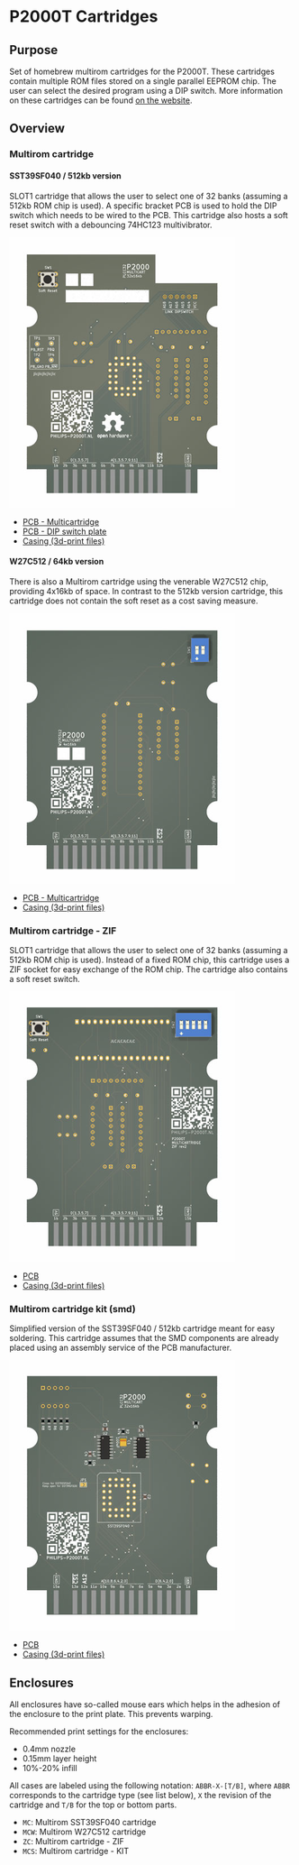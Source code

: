 # P2000T Cartridges

## Purpose
Set of homebrew multirom cartridges for the P2000T. These cartridges contain
multiple ROM files stored on a single parallel EEPROM chip. The user can select
the desired program using a DIP switch. More information on these cartridges can
be found [on the website](https://www.philips-p2000t.nl/).

## Overview

### Multirom cartridge

#### SST39SF040 / 512kb version

SLOT1 cartridge that allows the user to select one of 32 banks (assuming a 512kb
ROM chip is used). A specific bracket PCB is used to hold the DIP switch which
needs to be wired to the PCB. This cartridge also hosts a soft reset switch with
a debouncing 74HC123 multivibrator.

![P2000T Multicartridge ZIF](img/multicartridge-sst39sf040.jpg)

* [PCB - Multicartridge](multicartridge/pcb/p2000t-multicartridge)
* [PCB - DIP switch plate](multicartridge/pcb/dipswitch-plate)
* [Casing (3d-print files)](multicartridge/case)

#### W27C512 / 64kb version

There is also a Multirom cartridge using the venerable W27C512 chip, providing
4x16kb of space. In contrast to the 512kb version cartridge, this cartridge does
not contain the soft reset as a cost saving measure.

![P2000T Multicartridge ZIF](img/multicartridge-w27c512.jpg)

* [PCB - Multicartridge](multicartridge-w27c512/pcb)
* [Casing (3d-print files)](multicartridge-w27c512/case)

### Multirom cartridge - ZIF

SLOT1 cartridge that allows the user to select one of 32 banks (assuming a 512kb
ROM chip is used). Instead of a fixed ROM chip, this cartridge uses a ZIF socket
for easy exchange of the ROM chip. The cartridge also contains a soft reset
switch.

![P2000T Multicartridge ZIF](img/multicartridge-zif.jpg)

* [PCB](multicartridge-zif/pcb/p2000t-multicartridge-zif)
* [Casing (3d-print files)](multicartridge-zif/case)

### Multirom cartridge kit (smd)

Simplified version of the SST39SF040 / 512kb cartridge meant for easy soldering.
This cartridge assumes that the SMD components are already placed using an
assembly service of the PCB manufacturer.

![P2000T Multicartridge ZIF](img/multicartridge-smd.jpg)

* [PCB](multicartridge-smd/pcb/p2000t-multicartridge-smd)
* [Casing (3d-print files)](multicartridge-smd/case)

## Enclosures

All enclosures have so-called mouse ears which helps in the adhesion
of the enclosure to the print plate. This prevents warping.

Recommended print settings for the enclosures:
* 0.4mm nozzle
* 0.15mm layer height
* 10%-20% infill

All cases are labeled using the following notation: `ABBR-X-[T/B]`, where
`ABBR` corresponds to the cartridge type (see list below), `X` the revision
of the cartridge and `T/B` for the top or bottom parts.

* `MC`: Multirom SST39SF040 cartridge
* `MCW`: Multirom W27C512 cartridge
* `ZC`: Multirom cartridge - ZIF
* `MCS`: Multirom cartridge - KIT